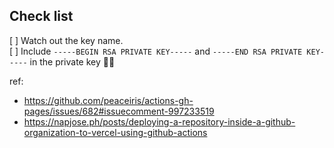 ## Check list

[ ] Watch out the key name. <br />
[ ] Include `-----BEGIN RSA PRIVATE KEY-----` and `-----END RSA PRIVATE KEY-----` in the private key 🤦‍♀️

ref:

- https://github.com/peaceiris/actions-gh-pages/issues/682#issuecomment-997233519
- https://napjose.ph/posts/deploying-a-repository-inside-a-github-organization-to-vercel-using-github-actions
